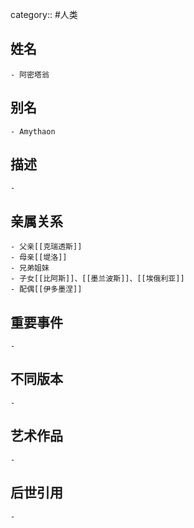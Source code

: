 category:: #人类
## 姓名
	- 阿密塔翁
## 别名
	- Amythaon
## 描述
	-
## 亲属关系
	- 父亲[[克瑞透斯]]
	- 母亲[[堤洛]]
	- 兄弟姐妹
	- 子女[[比阿斯]]、[[墨兰波斯]]、[[埃俄利亚]]
	- 配偶[[伊多墨涅]]
## 重要事件
	-
## 不同版本
	-
## 艺术作品
	-
## 后世引用
	-
